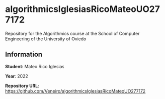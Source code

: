 # algorithmicsIglesiasRicoMateoUO277172
Repository for the Algorithmics course at the School of Computer Engineering of the University of Oviedo

## Information
**Student**: Mateo Rico Iglesias

**Year**: 2022

**Repository URL**: https://github.com/Veneiro/algorithmicsIglesiasRicoMateoUO277172

